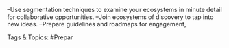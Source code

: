  –Use segmentation techniques to examine your 
ecosystems in minute detail for collaborative 
opportunities.
 –Join ecosystems of discovery to tap into new ideas.
 –Prepare guidelines and roadmaps for engagement, 

   Tags & Topics:
   #Prepar